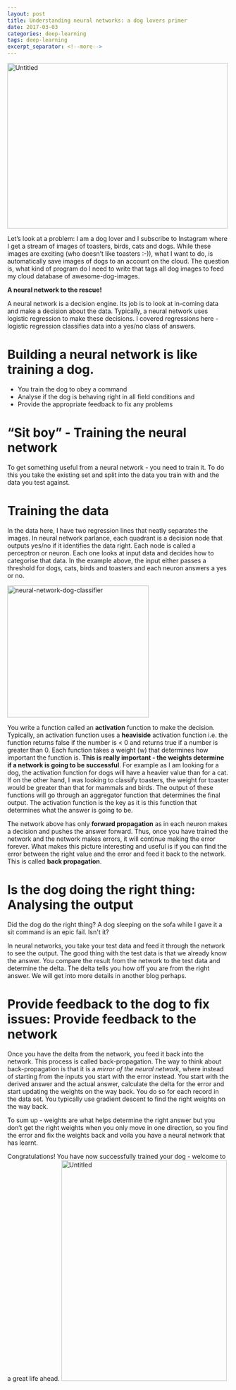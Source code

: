 ```yaml
---
layout: post
title: Understanding neural networks: a dog lovers primer
date: 2017-03-03
categories: deep-learning
tags: deep-learning 
excerpt_separator: <!--more-->
---
```


<a data-flickr-embed="true"  href="https://www.flickr.com/photos/singh_harpreet/20774526803/in/album-72157656253958874/" title="Untitled"><img src="https://c1.staticflickr.com/1/683/20774526803_3215449907.jpg" width="500" height="375" alt="Untitled"></a><script async src="//embedr.flickr.com/assets/client-code.js" charset="utf-8"></script>


Let’s look at a problem: I am a dog lover and I subscribe to Instagram where I get a stream of images of toasters, birds, cats and dogs. While these images are exciting (who doesn’t like toasters :-)), what I want to do, is automatically save images of dogs to an account on the cloud. The question is, what kind of program do I need to write that tags all dog images to feed my cloud database of awesome-dog-images.

<!--more-->

**A neural network to the rescue!**

A neural network is a decision engine. Its job is to look at in-coming data and make a decision about the data. Typically, a neural network uses logistic regression to make these decisions. I covered regressions here - logistic regression classifies data into a yes/no class of answers.

# Building a neural network is like training a dog.

* You train the dog to obey a command
* Analyse if the dog is behaving right in all field conditions and
* Provide the appropriate feedback to fix any problems

# “Sit boy” - Training the neural network

To get something useful from a neural network - you need to train it. To do this you take the existing set and split into the data you train with and the data you test against.

# Training the data

In the data here, I have two regression lines that neatly separates the images. In neural network parlance, each quadrant is a decision node that outputs yes/no if it identifies the data right. Each node is called a perceptron or neuron. Each one looks at input data and decides how to categorise that data. In the example above, the input either passes a threshold for dogs, cats, birds and toasters and each neuron answers a yes or no.

<a data-flickr-embed="true"  href="https://www.flickr.com/photos/singh_harpreet/33117754681/in/album-72157676656040944/" title="neural-network-dog-classifier"><img src="https://c1.staticflickr.com/4/3706/33117754681_a905397d50.jpg" width="321" height="299" alt="neural-network-dog-classifier"></a><script async src="//embedr.flickr.com/assets/client-code.js" charset="utf-8"></script>


You write a function called an **activation** function to make the decision. Typically, an activation function uses a **heaviside** activation function i.e. the function returns false if the number is < 0 and returns true if a number is greater than 0. Each function takes a weight (w) that determines how important the function is. **This is really important - the weights determine if a network is going to be successful**. For example as I am looking for a dog, the activation function for dogs will have a heavier value than for a cat. If on the other hand, I was looking to classify toasters, the weight for toaster would be greater than that for mammals and birds. The output of these functions will go through an aggregator function that determines the final output. The activation function is the key as it is this function that determines what the answer is going to be.

The network above has only **forward propagation** as in each neuron makes a decision and pushes the answer forward. Thus, once you have trained the network and the network makes errors, it will continue making the error forever. What makes this picture interesting and useful is if you can find the error between the right value and the error and feed it back to the network. This is called **back propagation**.

# Is the dog doing the right thing: Analysing the output

Did the dog do the right thing? A dog sleeping on the sofa while I gave it a sit command is an epic fail. Isn't it?

In neural networks, you take your test data and feed it through the network to see the output. The good thing with the test data is that we already know the answer. You compare the result from the network to the test data and determine the delta. The delta tells you how off you are from the right answer. We will get into more details in another blog perhaps.

# Provide feedback to the dog to fix issues: Provide feedback to the network

Once you have the delta from the network, you feed it back into the network. This process is called back-propagation. The way to think about back-propagation is that it is a _mirror of the neural network_, where instead of starting from the inputs you start with the error instead. You start with the derived answer and the actual answer, calculate the delta for the error and start updating the weights on the way back. You do so for each record in the data set. You typically use gradient descent to find the right weights on the way back.

To sum up - weights are what helps determine the right answer but you don’t get the right weights when you only move in one direction, so you find the error and fix the weights back and voila you have a neural network that has learnt.

Congratulations! You have now successfully trained your dog - welcome to a great life ahead.
<a data-flickr-embed="true"  href="https://www.flickr.com/photos/singh_harpreet/21208234279/in/album-72157656253958874/" title="Untitled"><img src="https://c1.staticflickr.com/6/5828/21208234279_0632463b60.jpg" width="375" height="500" alt="Untitled"></a><script async src="//embedr.flickr.com/assets/client-code.js" charset="utf-8"></script>
